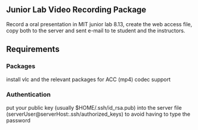 ## Junior Lab Video Recording Package

Record a oral presentation in MIT junior lab 8.13, create the web access file, copy both to the server and sent e-mail to te student and the instructors.

## Requirements

### Packages

install vlc and the relevant packages for ACC (mp4) codec support

### Authentication

put your public key (usually $HOME/.ssh/id_rsa.pub) into the server file (serverUser@serverHost:.ssh/authorized_keys) to avoid having to type the password
